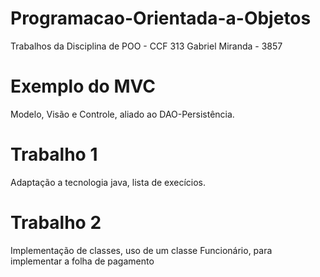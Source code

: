 # Programacao-Orientada-a-Objetos
Trabalhos da Disciplina de POO - CCF 313
Gabriel Miranda - 3857

# Exemplo do MVC
Modelo, Visão e Controle, aliado ao DAO-Persistência.

# Trabalho 1
Adaptação a tecnologia java, lista de execícios.

# Trabalho 2
Implementação de classes, uso de um classe Funcionário, para implementar a folha de pagamento
